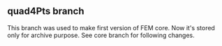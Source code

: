 ## quad4Pts branch
This branch was used to make first version of FEM core. Now it's stored only for archive purpose. See core branch for following changes.
